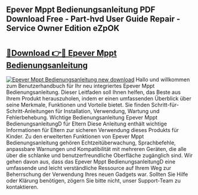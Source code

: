 ## Epever Mppt Bedienungsanleitung PDF Download Free - Part-hvd User Guide Repair - Service Owner Edition eZpOK

# <h2><a href="http://df64ly.blite.top/?on=Epever+Mppt+Bedienungsanleitung">🔗Download 👉🔴 Epever Mppt Bedienungsanleitung</a></h2>

[![Epever Mppt Bedienungsanleitung new download](https://i.imgur.com/lujVjoI.png)](http://df64ly.blite.top/?on=Epever+Mppt+Bedienungsanleitung)
Hallo und willkommen zum Benutzerhandbuch für Ihr neu integriertes Epever Mppt Bedienungsanleitung. Dieser Leitfaden soll Ihnen helfen, das Beste aus Ihrem Produkt herauszuholen, indem er einen umfassenden Überblick über seine Merkmale, Funktionen und Vorteile bietet. Sie finden Schritt-für-Schritt-Anleitungen für Installation, Verwendung, Wartung und Fehlerbehebung. Wichtige Bedienungsanleitung Epever Mppt BedienungsanleitungD für Eltern Diese Anleitung enthält wichtige Informationen für Eltern zur sicheren Verwendung dieses Produkts für Kinder. Zu den erweiterten Funktionen von Epever Mppt Bedienungsanleitung gehören Echtzeitüberwachung, Sprachbefehle, anpassbare Warnungen und Kompatibilität mit mehreren Geräten, die alle über die schlanke und benutzerfreundliche Oberfläche zugänglich sind. Wir gehen davon aus, dass das Epever Mppt BedienungsanleitungD eine umfassende und leicht verständliche Ressource auf Ihrem Weg zur Beherrschung der Verwendung Ihres neuen Gadgets war. Sollten Sie Hilfe oder Klärung benötigen, zögern Sie bitte nicht, unser Support-Team zu kontaktieren.
